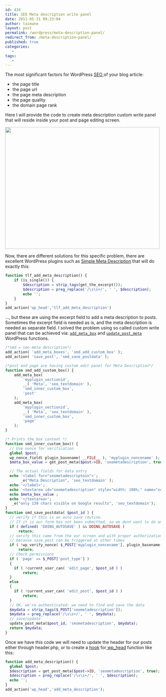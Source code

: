 ```yaml
---
id: 434
title: SEO Meta description write panel
date: 2011-05-31 09:23:04
author: taimane
layout: post
permalink: /wordpress/meta-description-panel/
redirect_from: /meta-description-panel/
published: true
categories:
   -
tags:
   -
---
```

The most significant factors for WordPress <a rel="nofollow" title="SEO " href="http://en.wikipedia.org/wiki/Search_engine_optimization">SEO </a>of your blog article:

* the page title
* the page url
* the page meta description
* the page quality
* the domain page rank

Here I will provide the code to create meta description custom write panel that will reside inside your post and page editing screen.

<img class="alignnone size-full wp-image-436" title="seodescription" src="https://programming-review.com/wp-content/uploads/2011/05/seodescription-e1306831458774.png" alt="" width="500" height="393" />

Now, there are different solutions for this specific problem, there are excellent WordPress plugins such as <a rel="nofollow" href="http://wordpress.org/plugins/simple-meta-description/">Simple Meta Description</a> that will do exactly this:
```php
function tlf_add_meta_description() {
	if (is_single()) {
		$description = strip_tags(get_the_excerpt());
		$description = preg_replace('/\s\s+/', ' ', $description);
		echo '';
	}
}
add_action('wp_head','tlf_add_meta_description')
```
..., but these are using the excerpt field to add a meta description to posts. Sometimes the excerpt field is needed as is, and the meta description is needed as separate field. I solved the problem using so called custom write panel that can be achieved via: <code><a rel="nofollow" title="add_meta_box" href="http://codex.wordpress.org/Function_Reference/add_meta_box">add_meta_box</a></code> and <code><a rel="nofollow" title="update_post_meta" href="http://codex.wordpress.org/Function_Reference/update_post_meta">update_post_meta</a></code> WordPress functions.
```php
/*smd = seo meta description*/
add_action( 'add_meta_boxes', 'smd_add_custom_box' );
add_action( 'save_post', 'smd_save_postdata' );

/*post and page are having custom edit panel for Meta Description*/
function smd_add_custom_box() {
    add_meta_box(
        'myplugin_sectionid',
        __( 'Meta', 'seo_textdomain' ),
        'smd_inner_custom_box',
        'post'
    );
    add_meta_box(
        'myplugin_sectionid',
        __( 'Meta', 'seo_textdomain' ),
        'smd_inner_custom_box',
        'page'
    );
}

/* Prints the box content */
function smd_inner_custom_box() {
  // Use nonce for verification
  global $post;
  wp_nonce_field( plugin_basename( __FILE__ ), 'myplugin_noncename' );
  $meta_box_value = get_post_meta($post->ID, 'seometadescription', true);

  // The actual fields for data entry
  echo '<label for="seometadescriptoin">';
       _e("Meta Description", 'seo_textdomain' );
  echo '</label>';
  echo '<textarea id="seometadescription" style="width: 100%;" name="seometadescription">';
  echo $meta_box_value ;
  echo '</textarea>';
   _e("only 139 chars visible on Google results", 'seo_textdomain');
}
function smd_save_postdata( $post_id ) {
  // verify if this is an auto save routine.
  // If it is our form has not been submitted, so we dont want to do anything
  if ( defined( 'DOING_AUTOSAVE' ) && DOING_AUTOSAVE )
      return;
  // verify this came from the our screen and with proper authorization,
  // because save_post can be triggered at other times
  if ( !wp_verify_nonce( $_POST['myplugin_noncename'], plugin_basename( __FILE__ ) ) )
      return;
  // Check permissions
  if ( 'page' == $_POST['post_type'] )
  {
    if ( !current_user_can( 'edit_page', $post_id ) )
        return;
  }
  else
  {
    if ( !current_user_can( 'edit_post', $post_id ) )
        return;
  }
  // OK, we're authenticated: we need to find and save the data
  $mydata = strip_tags($_POST['seometadescription']);
  $mydata = preg_replace('/\s\s+/', ' ', $mydata);
  // save/update
  update_post_meta($post_id, 'seometadescription', $mydata);
  return $mydata;
}
```
Once we have this code we will need to update the header for our posts either through header.php, or to create a <a rel="nofollow" title="hook" href="https://programming-review.com/add_action/">hook</a> for<a rel="nofollow" title=" wp_head" href="http://codex.wordpress.org/Plugin_API/Action_Reference/wp_head"> wp_head</a> function like this:

```php
function add_meta_description() {
  global $post;
  $description = get_post_meta($post->ID, 'seometadescription', true);
  $description = preg_replace('/\s\s+/', ' ', $description);
  echo '';
}
add_action('wp_head','add_meta_description');
```
